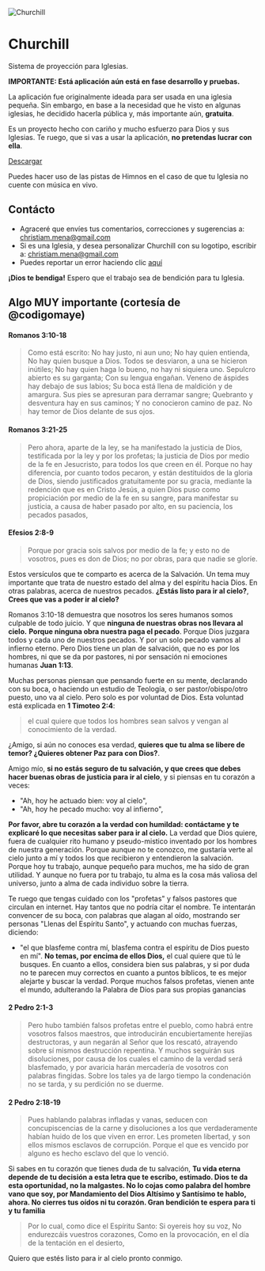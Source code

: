 ![Churchill](https://github.com/xtiam57/churchill/blob/main/public/logo192.png?raw=true)

# Churchill
Sistema de proyección para Iglesias.

**IMPORTANTE: Está aplicación aún está en fase desarrollo y pruebas.**

La aplicación fue originalmente ideada para ser usada en una iglesia pequeña. Sin embargo, en base a la necesidad que he visto en algunas iglesias, he decidido hacerla pública y, más importante aún, **gratuita**.

Es un proyecto hecho con cariño y mucho esfuerzo para Dios y sus Iglesias. Te ruego, que si vas a usar la aplicación, **no pretendas lucrar con ella**.

[Descargar](https://xtiam57.github.io/churchill/)

Puedes hacer uso de las pistas de Himnos en el caso de que tu Iglesia no cuente con música en vivo.

## Contácto
- Agraceré que envíes tus comentarios, correcciones y sugerencias a: christiam.mena@gmail.com
- Si es una Iglesia, y desea personalizar Churchill con su logotipo, escribir a: christiam.mena@gmail.com
- Puedes reportar un error haciendo clic [aquí](https://github.com/xtiam57/churchill/issues/new)

**¡Dios te bendiga!**
Espero que el trabajo sea de bendición para tu Iglesia.

## Algo MUY importante (cortesía de @codigomaye)

#### Romanos 3:10-18
> Como está escrito:
No hay justo, ni aun uno;
No hay quien entienda,
No hay quien busque a Dios.
Todos se desviaron, a una se hicieron inútiles;
No hay quien haga lo bueno, no hay ni siquiera uno.
Sepulcro abierto es su garganta;
Con su lengua engañan.
Veneno de áspides hay debajo de sus labios;
Su boca está llena de maldición y de amargura.
Sus pies se apresuran para derramar sangre;
Quebranto y desventura hay en sus caminos;
Y no conocieron camino de paz.
No hay temor de Dios delante de sus ojos.

#### Romanos 3:21-25
> Pero ahora, aparte de la ley, se ha manifestado la justicia de Dios, testificada por la ley y por los profetas; la justicia de Dios por medio de la fe en Jesucristo, para todos los que creen en él. Porque no hay diferencia, por cuanto todos pecaron, y están destituidos de la gloria de Dios, siendo justificados gratuitamente por su gracia, mediante la redención que es en Cristo Jesús, a quien Dios puso como propiciación por medio de la fe en su sangre, para manifestar su justicia, a causa de haber pasado por alto, en su paciencia, los pecados pasados,

#### Efesios 2:8-9
> Porque por gracia sois salvos por medio de la fe; y esto no de vosotros, pues es don de Dios; no por obras, para que nadie se gloríe.


Estos versículos que te comparto es acerca de la Salvación. Un tema muy importante que trata de nuestro estado del alma y del espíritu hacia Dios. En otras palabras, acerca de nuestros pecados. **¿Estás listo para ir al cielo?**, **Crees que vas a poder ir al cielo?**

Romanos 3:10-18 demuestra que nosotros los seres humanos somos culpable de todo juicio. Y que **ninguna de nuestras obras nos llevara al cielo.** **Porque ninguna obra nuestra paga el pecado**. Porque Dios juzgara todos y cada uno de nuestros pecados. Y por un solo pecado vamos al infierno eterno. Pero Dios tiene un plan de salvación, que no es por los hombres, ni que se da por pastores, ni por sensación ni emociones humanas **Juan 1:13**.

Muchas personas piensan que pensando fuerte en su mente, declarando con su boca, o haciendo un estudio de Teología, o ser pastor/obispo/otro puesto, uno va al cielo. Pero solo es por voluntad de Dios. Esta voluntad está explicada en **1 Timoteo 2:4**:

> el cual quiere que todos los hombres sean salvos y vengan al conocimiento de la verdad.

¿Amigo, si aún no conoces esa verdad, **quieres que tu alma se libere de temor? ¿Quieres obtener Paz para con Dios?**.

Amigo mío, **si no estás seguro de tu salvación, y que crees que debes hacer buenas obras de justicia para ir al cielo**, y si piensas en tu corazón a veces:

-  "Ah, hoy he actuado bien: voy al cielo",
-  "Ah, hoy he pecado mucho: voy al infierno",

**Por favor, abre tu corazón a la verdad con humildad: contáctame y te explicaré lo que necesitas saber para ir al cielo.** La verdad que Dios quiere, fuera de cualquier rito humano y pseudo-mistico inventado por los hombres de nuestra generación. Porque aunque no te conozco, me gustaría verte al cielo junto a mí y todos los que recibieron y entendieron la salvación. Porque hoy tu trabajo, aunque pequeño para muchos, me ha sido de gran utilidad. Y aunque no fuera por tu trabajo, tu alma es la cosa más valiosa del universo, junto a alma de cada individuo sobre la tierra.

Te ruego que tengas cuidado con los "profetas" y falsos pastores que circulan en internet. Hay tantos que no podría citar el nombre. Te intentarán convencer de su boca, con palabras que alagan al oído, mostrando ser personas "Llenas del Espíritu Santo", y actuando con muchas fuerzas, diciendo:
- "el que blasfeme contra mí, blasfema contra el espíritu de Dios puesto en mí".
**No temas, por encima de ellos Dios,** el cual quiere que tú le busques. En cuanto a ellos, considera bien sus palabras, y si por duda no te parecen muy correctos en cuanto a puntos bíblicos, te es mejor alejarte y buscar la verdad. Porque muchos falsos profetas,  vienen ante el mundo, adulterando la Palabra de Dios para sus propias ganancias

#### 2 Pedro 2:1-3
> Pero hubo también falsos profetas entre el pueblo, como habrá entre vosotros falsos maestros, que introducirán encubiertamente herejías destructoras, y aun negarán al Señor que los rescató, atrayendo sobre sí mismos destrucción repentina. Y muchos seguirán sus disoluciones, por causa de los cuales el camino de la verdad será blasfemado, y por avaricia harán mercadería de vosotros con palabras fingidas. Sobre los tales ya de largo tiempo la condenación no se tarda, y su perdición no se duerme.

#### 2 Pedro 2:18-19
> Pues hablando palabras infladas y vanas, seducen con concupiscencias de la carne y disoluciones a los que verdaderamente habían huido de los que viven en error. Les prometen libertad, y son ellos mismos esclavos de corrupción. Porque el que es vencido por alguno es hecho esclavo del que lo venció.

Si sabes en tu corazón que tienes duda de tu salvación, **Tu vida eterna depende de tu decisión a esta letra que te escribo, estimado. Dios te da esta oportunidad, no la malgastes. No lo cojas como palabra del hombre vano que soy, por Mandamiento del Dios Altísimo y Santísimo te hablo, ahora. No cierres tus oídos ni tu corazón. Gran bendición te espera para ti y tu familia**

> Por lo cual, como dice el Espíritu Santo:
Si oyereis hoy su voz,
No endurezcáis vuestros corazones,
Como en la provocación, en el día de la tentación en el desierto,

Quiero que estés listo para ir al cielo pronto conmigo.


